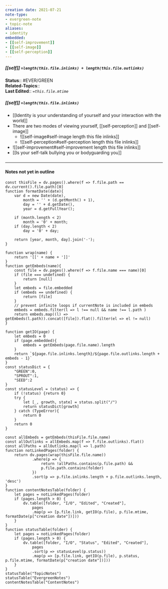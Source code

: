 ```yaml
---
creation date: 2021-07-21
note-type: 
- evergreen-note
- topic-note
aliases:
- identity
embedded:
- [[self-improvement]]
- [[self-image]]
- [[self-perception]]
---
```

 
##### [[self]] `=length(this.file.inlinks) + length(this.file.outlinks)`


**Status**:: #EVER/GREEN  
**Related-Topics**::  
**Last Edited**:: *`=this.file.mtime`*
##### [[self]] `=length(this.file.inlinks)` 
- [[Identity is your understanding of yourself and your interaction with the world]]
- There are two modes of viewing yourself, [[self-perception]] and [[self-image]]
	- ![[self-image#self-image length this file inlinks]]
	- ![[self-perception#self-perception length this file inlinks]]
- ![[self-improvement#self-improvement length this file inlinks]]
- [[Is your self-talk bullying you or bodyguarding you]]

### <hr class="dataviews"/>

#### Notes not yet in outline
```dataviewjs
const thisFile = dv.pages().where(f => f.file.path == dv.current().file.path)[0]
function formatDate(date){
	var d = new Date(date),
		month = '' + (d.getMonth() + 1),
		day = '' + d.getDate(),
		year = d.getFullYear();

	if (month.length < 2) 
		month = '0' + month;
	if (day.length < 2) 
		day = '0' + day;

	return [year, month, day].join('-');
}

function wrap(name) {
	return '[[' + name + ']]'
}
function getEmbeds(name){
	const file = dv.pages().where(f => f.file.name === name)[0]
	if (file === undefined) {
		return [null]
	}
	let embeds = file.embedded
	if (embeds == undefined) {
		return [file]
	}
	// prevent infinite loops if currentNote is included in embeds
	embeds = embeds.filter(l => l !== null && name !== l.path )
	return embeds.map((l) => getEmbeds(l.path)).concat([file]).flat().filter(el => el != null)
}

function getIO(page) {
	let embeds = 0
	if (page.embedded){
		embeds = getEmbeds(page.file.name).length 
	}
	return `${page.file.inlinks.length}/${page.file.outlinks.length + embeds - 1}`
}
const statusDict = {
	"GREEN":0,
	"SPROUT":1,
	"SEED":2
}
const statusLevel = (status) => {
	if (!status) {return 0}
	try {
		let [_, growth, state] = status.split("/")
		return statusDict[growth]
	} catch (TypeError){
		return 0
	}
	return 0
}

const allEmbeds = getEmbeds(thisFile.file.name)
const allOutlinks = allEmbeds.map(f => f.file.outlinks).flat()
const allPaths = allOutlinks.map(l => l.path)
function notLinkedPages(folder) {
	return dv.pages(wrap(thisFile.file.name))
			.where(p => {
				return !allPaths.contains(p.file.path) && 
				p.file.path.contains(folder) 
			})
			.sort(p => p.file.inlinks.length + p.file.outlinks.length, 'desc')
}
function contentNotesTable(folder) {
	let pages = notLinkedPages(folder)
	if (pages.length > 0) {
		dv.table([folder, "I/O", "Edited", "Created"], 
			pages
			.map(p => [p.file.link, getIO(p.file), p.file.mtime, formatDate(p["creation date"])]))
	}
}
function statusTable(folder) {
	let pages = notLinkedPages(folder)
	if (pages.length > 0) {
		dv.table([folder, "I/O", "Status", "Edited", "Created"], 
			pages
			.sort(p => statusLevel(p.status))
			.map(p => [p.file.link, getIO(p.file), p.status, p.file.mtime, formatDate(p["creation date"])]))
	}
}
statusTable("TopicNotes")
statusTable("EvergreenNotes")
contentNotesTable("ContentNotes")
```
